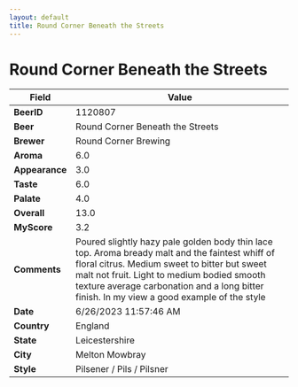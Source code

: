 ```yaml
---
layout: default
title: Round Corner Beneath the Streets
---
```


# Round Corner Beneath the Streets

| Field         | Value     |
|---------------|-----------|
| **BeerID** | 1120807 |
| **Beer** | Round Corner Beneath the Streets |
| **Brewer** | Round Corner Brewing |
| **Aroma** | 6.0 |
| **Appearance** | 3.0 |
| **Taste** | 6.0 |
| **Palate** | 4.0 |
| **Overall** | 13.0 |
| **MyScore** | 3.2 |
| **Comments** | Poured slightly hazy pale golden body thin lace top. Aroma bready malt and the faintest whiff of floral citrus. Medium sweet to bitter but sweet malt not fruit. Light to medium bodied smooth texture average carbonation and a long bitter finish. In my view a good example of the style  |
| **Date** | 6/26/2023 11:57:46 AM |
| **Country** | England |
| **State** | Leicestershire |
| **City** | Melton Mowbray |
| **Style** | Pilsener / Pils / Pilsner |
